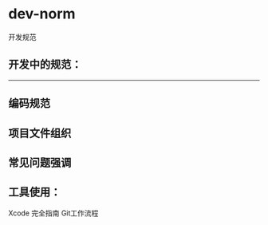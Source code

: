 # dev-norm
开发规范

开发中的规范：
----
----


编码规范
----

项目文件组织
----

常见问题强调
----


工具使用：
----
Xcode 完全指南
Git工作流程

